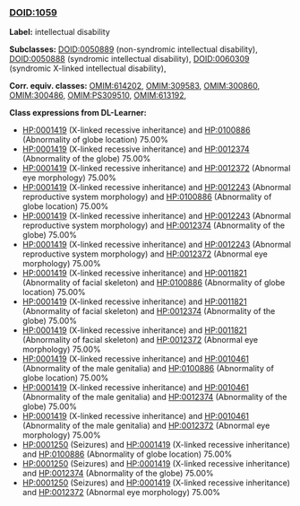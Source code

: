 
### [DOID:1059](http://purl.obolibrary.org/obo/DOID_1059)
**Label:** intellectual disability

**Subclasses:** [DOID:0050889](http://purl.obolibrary.org/obo/DOID_0050889) (non-syndromic intellectual disability), [DOID:0050888](http://purl.obolibrary.org/obo/DOID_0050888) (syndromic intellectual disability), [DOID:0060309](http://purl.obolibrary.org/obo/DOID_0060309) (syndromic X-linked intellectual disability), 

**Corr. equiv. classes:** [OMIM:614202](http://purl.obolibrary.org/obo/OMIM_614202), [OMIM:309583](http://purl.obolibrary.org/obo/OMIM_309583), [OMIM:300860](http://purl.obolibrary.org/obo/OMIM_300860), [OMIM:300486](http://purl.obolibrary.org/obo/OMIM_300486), [OMIM:PS309510](http://purl.obolibrary.org/obo/OMIM_PS309510), [OMIM:613192](http://purl.obolibrary.org/obo/OMIM_613192), 

**Class expressions from DL-Learner:**

- [HP:0001419](http://purl.obolibrary.org/obo/HP_0001419) (X-linked recessive inheritance) and [HP:0100886](http://purl.obolibrary.org/obo/HP_0100886) (Abnormality of globe location) 75.00%
- [HP:0001419](http://purl.obolibrary.org/obo/HP_0001419) (X-linked recessive inheritance) and [HP:0012374](http://purl.obolibrary.org/obo/HP_0012374) (Abnormality of the globe) 75.00%
- [HP:0001419](http://purl.obolibrary.org/obo/HP_0001419) (X-linked recessive inheritance) and [HP:0012372](http://purl.obolibrary.org/obo/HP_0012372) (Abnormal eye morphology) 75.00%
- [HP:0001419](http://purl.obolibrary.org/obo/HP_0001419) (X-linked recessive inheritance) and [HP:0012243](http://purl.obolibrary.org/obo/HP_0012243) (Abnormal reproductive system morphology) and [HP:0100886](http://purl.obolibrary.org/obo/HP_0100886) (Abnormality of globe location) 75.00%
- [HP:0001419](http://purl.obolibrary.org/obo/HP_0001419) (X-linked recessive inheritance) and [HP:0012243](http://purl.obolibrary.org/obo/HP_0012243) (Abnormal reproductive system morphology) and [HP:0012374](http://purl.obolibrary.org/obo/HP_0012374) (Abnormality of the globe) 75.00%
- [HP:0001419](http://purl.obolibrary.org/obo/HP_0001419) (X-linked recessive inheritance) and [HP:0012243](http://purl.obolibrary.org/obo/HP_0012243) (Abnormal reproductive system morphology) and [HP:0012372](http://purl.obolibrary.org/obo/HP_0012372) (Abnormal eye morphology) 75.00%
- [HP:0001419](http://purl.obolibrary.org/obo/HP_0001419) (X-linked recessive inheritance) and [HP:0011821](http://purl.obolibrary.org/obo/HP_0011821) (Abnormality of facial skeleton) and [HP:0100886](http://purl.obolibrary.org/obo/HP_0100886) (Abnormality of globe location) 75.00%
- [HP:0001419](http://purl.obolibrary.org/obo/HP_0001419) (X-linked recessive inheritance) and [HP:0011821](http://purl.obolibrary.org/obo/HP_0011821) (Abnormality of facial skeleton) and [HP:0012374](http://purl.obolibrary.org/obo/HP_0012374) (Abnormality of the globe) 75.00%
- [HP:0001419](http://purl.obolibrary.org/obo/HP_0001419) (X-linked recessive inheritance) and [HP:0011821](http://purl.obolibrary.org/obo/HP_0011821) (Abnormality of facial skeleton) and [HP:0012372](http://purl.obolibrary.org/obo/HP_0012372) (Abnormal eye morphology) 75.00%
- [HP:0001419](http://purl.obolibrary.org/obo/HP_0001419) (X-linked recessive inheritance) and [HP:0010461](http://purl.obolibrary.org/obo/HP_0010461) (Abnormality of the male genitalia) and [HP:0100886](http://purl.obolibrary.org/obo/HP_0100886) (Abnormality of globe location) 75.00%
- [HP:0001419](http://purl.obolibrary.org/obo/HP_0001419) (X-linked recessive inheritance) and [HP:0010461](http://purl.obolibrary.org/obo/HP_0010461) (Abnormality of the male genitalia) and [HP:0012374](http://purl.obolibrary.org/obo/HP_0012374) (Abnormality of the globe) 75.00%
- [HP:0001419](http://purl.obolibrary.org/obo/HP_0001419) (X-linked recessive inheritance) and [HP:0010461](http://purl.obolibrary.org/obo/HP_0010461) (Abnormality of the male genitalia) and [HP:0012372](http://purl.obolibrary.org/obo/HP_0012372) (Abnormal eye morphology) 75.00%
- [HP:0001250](http://purl.obolibrary.org/obo/HP_0001250) (Seizures) and [HP:0001419](http://purl.obolibrary.org/obo/HP_0001419) (X-linked recessive inheritance) and [HP:0100886](http://purl.obolibrary.org/obo/HP_0100886) (Abnormality of globe location) 75.00%
- [HP:0001250](http://purl.obolibrary.org/obo/HP_0001250) (Seizures) and [HP:0001419](http://purl.obolibrary.org/obo/HP_0001419) (X-linked recessive inheritance) and [HP:0012374](http://purl.obolibrary.org/obo/HP_0012374) (Abnormality of the globe) 75.00%
- [HP:0001250](http://purl.obolibrary.org/obo/HP_0001250) (Seizures) and [HP:0001419](http://purl.obolibrary.org/obo/HP_0001419) (X-linked recessive inheritance) and [HP:0012372](http://purl.obolibrary.org/obo/HP_0012372) (Abnormal eye morphology) 75.00%


